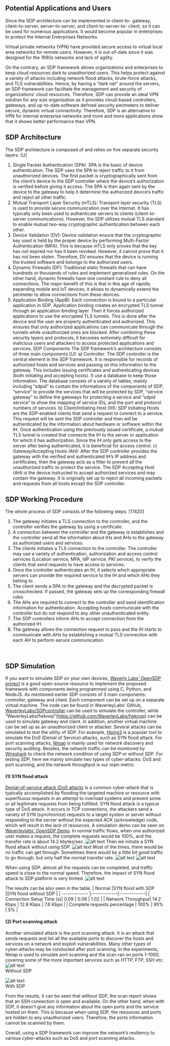 ## Potential Applications and Users
Since the SDP architecture can be implemented in client-to- gateway, client-to-server, server-to-server, and client-to-server-to- client, so it can be used for numerous applications. It would become popular in enterprises to protect the Internal Enterprises Networks. 

Virtual private networks (VPN) have provided secure access to virtual local area networks for remote users. However, it is out-of-date since it was designed for the 1990s networks and lack of agility. 

On the contrary, an SDP framework allows organizations and enterprises to keep cloud resources dark to unauthorized users. This helps protect against a variety of attacks including network flood attacks, brute-force attacks, and TLS vulnerabilities. Hence, by having a “dark net” around the servers, an SDP framework can facilitate the management and security of organizations’ cloud resources. Therefore, SDP can provide an ideal VPN solution for any size organization as it provides cloud-based controllers, gateways, and up-to-date software defined security perimeters to deliver secure, dynamic virtual connectivity. 
Therefore, SDP is an alternative to VPN for internal enterprise networks and more and more applications show that it shows better performance than VPN.


## SDP Architecture
The SDP architecture is composed of and relies on five separate security layers: [U]
1)	Single Packet Authentication (SPA): SPA is the basic of device authentication. The SDP uses the SPA to reject traffic to it from unauthorized devices. The first packet is cryptographically sent from the client’s device to the SDP controller where the device’s authorization is verified before giving it access. The SPA is then again sent by the device to the gateway to help it determine the authorized device’s traffic and reject all other traffic.
2)	Mutual Transport Layer Security (mTLS): Transport layer security (TLS) is used to provide secure communication over the Internet. It has typically only been used to authenticate servers to clients (client-to-server communications). However, the SDP utilizes mutual TLS standard to enable mutual two-way cryptographic authentication between each other.
3)	Device Validation (DV): Device validation ensure that the cryptographic key used is held by the proper device by performing Multi-Factor Authentication (MFA). This is because mTLS only proves that the key has not expired nor has it been revoked. However, it cannot prove that it has not been stolen. Therefore, DV ensures that the device is running the trusted software and belongs to the authorized users.
4)	Dynamic Firewalls (DF): Traditional static firewalls that can have hundreds or thousands of rules and implement generalized rules. On the other hand, dynamic firewalls have one constant rule to deny all connections. The major benefit of this is that in this age of rapidly expanding mobile and IoT devices, it allows to dynamically extend the perimeter to allow connections from these devices.
5)	Application Binding (AppB): Each connection is bound to a particular application in SDP. Application binding creates an encrypted TLS tunnel through an application-binding layer. Then it forces authorized applications to use the encrypted TLS tunnels. This is done after the device and the user are properly authenticated and authorized. This ensures that only authorized applications can communicate through the tunnels while unauthorized ones are blocked.
After combining these security layers and protocols, it becomes extremely difficult for malicious users and attackers to access protected applications and services.
SDP Components
The SDP framework’s architecture consists of three main components [U]:
a)	Controller: The SDP controller is the central element in the SDP framework. It is responsible for records of authorized hosts and services and passing on this information to the gateway. This includes issuing certificates and authenticating devices (both initiating and accepting hosts). It use a database to keep those information. The database consists of a variety of tables, mainly including “sdpid” to contain the informations of the components of SDP, “service” to provide the services that will be protected by SDP, “service gateway” to define the gateways for protecting a service and “sdpid service” to show the mapping of service IDs, and the port and protocol numbers of services. 
b)	Client/Initiating Host (IH): SDP Initiating Hosts are the SDP-enabled clients that send a request to connect to a service. This request will be sent the SDP controller and then will be authenticated by the information about hardware or software within the IH. Once authentication using the previously issued certificate, a mutual TLS tunnel is created that connects the IH to the server or application for which it has authorization. Since the IH only gets access to the server after being authenticated, it is beneficial for access control.
c)	Gateway/Accepting Hosts (AH): After the SDP controller provides the gateway with the verified and authenticated IH’s IP address and certificates, then the gateway acts as a filter to prevent all the unauthorized traffic to protect the service. The SDP Accepting Host (AH) is the device instructed to accept authorized services and may contain the gateway. It is originally set up to reject all incoming packets and requests from all hosts except the SDP controller.
 
## SDP Working Procedure
The whole process of SDP consists of the following steps: [17420] 
1)	The gateway initiates a TLS connection to the controller, and the controller verifies the gateway by using a certificate.
2)	A connection between the controller and the gateway is establishes and the controller send all the information about IHs and AHs to the gateway as authorized users and services.
3)	The clients initiates a TLS connection to the controller. The controller may use a variety of authentication, authorization and access control services (Location service, MFA, IdP service, PKI service), to verify the clients that send requests to have access to services.
4)	Once the controller authenticates an IH, it selects which appropriate servers can provide the required service to the IH and which AHs they belong to.
5)	The client sends a SPA to the gateway and the decrypted packet is crosschecked. If passed, the gateway sets up the corresponding firewall rules
6)	The AHs are required to connect to the controller and send identification information for authentication. Accepting hosts communicate with the controller but do not respond to any other unauthenticated entity. 
7)	The SDP controllers inform AHs to accept connection from the authorized IH.
8)	The gateway allows the connection request to pass and the IH starts to communicate with AHs by establishing a mutual TLS connection with each AH to perform secure communication.

 
## SDP Simulation
If you want to simulate SDP on your own devices, [Waverly Labs’ OpenSDP project](https://www.waverleylabs.com/open-source-sdp/) is a good open-source resource to implement the proposed framework with components being programmed using C, Python, and NodeJS.
As mentioned earlier SDP consists of 3 main components: controller, gateway and client. Each component can be set up on a separate virtual machine. The code can be found in WaverleyLabs’ Github, [WaverleyLabs/SDPcontroller](https://github.com/WaverleyLabs/SDPcontroller) can be used to simulate the controller, while “WaverleyLabs/fwknop”(https://github.com/WaverleyLabs/fwknop) can be used to simulate gateway and client. 
In addition, another virtual machine can be set up as an unauthorized client or attacker. Several attacks can be simulated to test the utility of SDP. For example, [Hping3](http://www.hping.org/download.php) is a popular tool to simulate the DoS (Denial of Service) attacks, such as SYN flood attack. For port scanning attacks, [Nmap](https://nmap.org/download.html) is mainly used for network discovery and security auditing. Besides, the network traffic can be monitored by [Wireshark](https://www.wireshark.org/download.html) to check the network condition of using SDP or without SDP.
For testing SDP, here we mainly simulate two types of cyber-attacks: DoS and port scanning, and the network throughput is our main metric. 
#### (1)	SYN flood attack
[Denial-of-service attack (DoS attack)](https://en.wikipedia.org/wiki/Denial-of-service_attack) is a common cyber-attack that is typically accomplished by flooding the targeted machine or resource with superfluous requests in an attempt to overload systems and prevent some or all legitimate requests from being fulfilled.
SYN flood attack is a typical type of DoS attack. It occurs in TCP connections, the attackers send a variety of SYN (synchronize) requests to a target system or server without responding to the server without the expected ACK (acknowledge) code, which will result in the lack of resources. 
A simulation demo can be seen on [Waverleylabs’  OpenSDP Demo](http://www.waverleylabs.com/open-source-sdp/demo/). In normal traffic flows, when one authorized user makes a request, the complete requests would be 100%, and the transfer rate is about 14.2 kbytes/sec.
![alt text](https://github.com/LiYangHart/SDP_images/blob/master/dos_normal.jpg) 
Then we initiate a SYN flood attack without using SDP.
![alt text](https://github.com/LiYangHart/SDP_images/blob/master/syn.jpg) 
Most of the times, there would be no traffic can get through. Sometimes there would be a little bit good traffic to go through, but only half the normal transfer rate.
![alt text](https://github.com/LiYangHart/SDP_images/blob/master/without_1.jpg) 
![alt text](https://github.com/LiYangHart/SDP_images/blob/master/without_2.jpg) 

When using SDP, almost all the requests can be completed, and traffic speed is close to the normal speed. Therefore, the impact of SYN flood attack to SDP platform is very limited.
![alt text](https://github.com/LiYangHart/SDP_images/blob/master/with.jpg) 

The results can be also seen in the table.
| Normal |SYN flood with SDP |SYN flood without SDP |
| ------------- |-------------|-------------|
| Connection Setup Time (s)| 0.09 | 0.09 | 1.02 |
| Network Throughput| 14.2 Kbps | 12.8 Kbps | 7.6 Kbps |
| Complete requests percentage | 100% | 95% | 5% |

#### (2)	Port scanning attack
Another simulated attack is the port scanning attack. It is an attack that sends requests and list all the available ports to discover the hosts and services on a network and exploit vulnerabilities. Many other types of cyber-attacks may be conducted after port scanning.
In the experiments, Nmap is used to simulate port scanning and the scan ran on ports 1-1000, covering some of the more important services such as HTTP, FTP, SSH etc.
![alt text](https://github.com/LiYangHart/SDP_images/blob/master/port_without.jpg)    
Without SDP

![alt text](https://github.com/LiYangHart/SDP_images/blob/master/port_with.png)  
With SDP

From the results, it can be seen that without SDP, the scan report shows that an SSH connection is open and available. On the other hand, when with SDP, it doesn’t give any information about the open ports and the service hosted on them. This is because when using SDP, the resources and ports are hidden to any unauthorized users. Therefore, the ports information cannot be scanned by them. 

Overall, using a SDP framework can improve the network’s resiliency to various cyber-attacks such as DoS and port scanning attacks.
